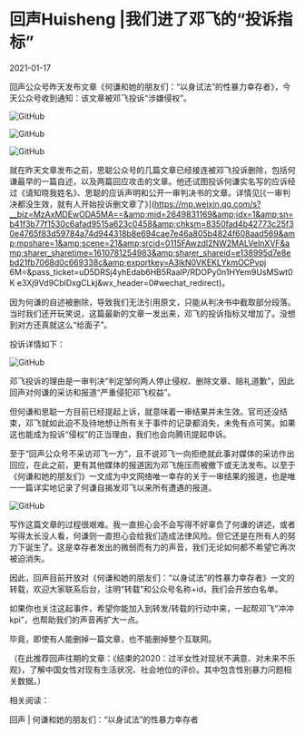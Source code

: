 # 回声Huisheng |我们进了邓飞的“投诉指标”

2021-01-17

回声公众号昨天发布文章《何谦和她的朋友们：“以身试法”的性暴力幸存者》，今天公众号收到通知：该文章被邓飞投诉“涉嫌侵权”。

![GitHub](https://chinadigitaltimes.net/chinese/files/2021/01/post-661614-60045411699ab.)

![GitHub](https://chinadigitaltimes.net/chinese/files/2021/01/post-661614-6004541368ad7.)

![GitHub](https://chinadigitaltimes.net/chinese/files/2021/01/post-661614-60045415b5f03.)

就在昨天文章发布之前，思聪公众号的几篇文章已经接连被邓飞投诉删除，包括何谦最早的一篇自述，以及两篇回应攻击的文章。他还试图投诉何谦实名写的应诉经过《请知晓我姓名》、思聪的应诉声明和公开一审判决书的文章。详情见[《一审判决都没生效，就有人开始投诉删文章了》](https://mp.weixin.qq.com/s?__biz=MzAxMDEwODA5MA==&amp;mid=2649831169&amp;idx=1&amp;sn=b41f3b77f1530c6afad9515a623c0458&amp;chksm=8350fad4b42773c25f30e4765f83d59784a74d944318b8e694cae7e46a805b4824f608aad569&amp;mpshare=1&amp;scene=21&amp;srcid=0115FAwzdI2NW2MALVelnXVF&amp;sharer_sharetime=1610781254983&amp;sharer_shareid=e138995d7e8ebd21fb7068d0c669338c&amp;exportkey=A3lkN0VKEKLYkmOCPvpj 6M=&amp;pass_ticket=uD5DRSj4yhEdab6HB5RaalP/RDOPy0n1HYem9UsMSwt0K e3Xj9Vd9CblDxgCLkj&amp;wx_header=0#wechat_redirect)。

因为何谦的自述被删除，导致我们无法引用原文，只能从判决书中截取部分段落。当时我们还开玩笑说，这篇最新的文章一发出来，邓飞的投诉指标又增加了。没想到对方还真就这么“给面子”。

投诉详情如下：

![GitHub](https://chinadigitaltimes.net/chinese/files/2021/01/post-661614-60045418575b1.png)

邓飞投诉的理由是一审判决“判定邹何两人停止侵权、删除文章、赔礼道歉”，因此回声对何谦的采访和报道“严重侵犯邓飞权益”。

但何谦和思聪一方目前已经提起上诉，就意味着一审结果并未生效。官司还没结束，邓飞就如此迫不及待地想让所有关于事件的记录都消失，未免有点可笑。如果这也能成为投诉“侵权”的正当理由，我们也会向腾讯提起申诉。

至于“回声公众号不采访邓飞一方”，且不说邓飞一向拒绝就此事对媒体的采访作出回应，在此之前，更有其他媒体的报道因为邓飞施压而被撤下或无法发布。以至于《何谦和她的朋友们》一文成为中文网络唯一幸存的关于一审结果的报道，也是唯一一篇详实地记录了何谦自揭发邓飞以来所有遭遇的报道。

![GitHub](https://chinadigitaltimes.net/chinese/files/2021/01/post-661614-6004541abea6a.png)

写作这篇文章的过程很艰难。我一直担心会不会写得不好辜负了何谦的讲述，或者写得太长没人看，何谦则一直担心会给我们造成法律风险。但它还是在所有人的努力下诞生了。这是幸存者发出的微弱而有力的声音，我们无论如何都不希望它再次被迫消失。

因此，回声目前开放对《何谦和她的朋友们：“以身试法”的性暴力幸存者》一文的转载，欢迎大家联系后台，注明“转载”和公众号名称+id，我们会开放白名单。

如果你也关注这起事件，希望你能加入到转发/转载的行动中来，一起帮邓飞“冲冲kpi”，也帮助我们的声音再扩大一点。

毕竟，即使有人能删掉一篇文章，也不能删掉整个互联网。

（在此推荐回声往期的文章：《结束的2020：过半女性对现状不满意、对未来不乐观》，了解中国女性对现有生活状况、社会地位的评价。其中包含性别暴力问题相关数据。）

相关阅读：

回声 | 何谦和她的朋友们：“以身试法”的性暴力幸存者

